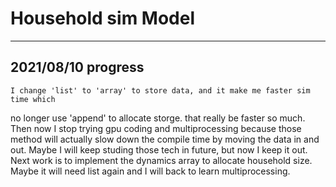 # Household sim Model

---------------------------------------------
## 2021/08/10 progress
    I change 'list' to 'array' to store data, and it make me faster sim time which
no longer use 'append' to allocate storge. that really be faster so much.
Then now I stop trying gpu coding and multiprocessing because those method will
actually slow down the compile time by moving the data in and out. Maybe I will
keep studing those tech in future, but now I keep it out.    
    Next work is to implement the dynamics array to allocate household size. Maybe
    it will need list again and I will back to learn multiprocessing.    
